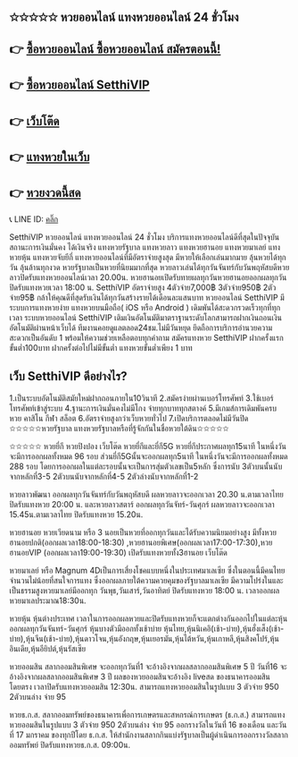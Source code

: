 ## ✩✩✩✩✩ หวยออนไลน์ แทงหวยออนไลน์ 24 ชั่วโมง

## 👉 [ซื้อหวยออนไลน์ ซื้อหวยออนไลน์ สมัครตอนนี้!](https://www.setthi334.com/register/@900_ap22)
## 👉 [ซื้อหวยออนไลน์ SetthiVIP](https://www.setthi334.com/register/@900_ap22)
## 👉 [เว็บโต๊ด](https://www.setthi334.com/register/@900_ap22)
## 👉 [แทงหวยในเว็บ](https://www.setthi334.com/register/@900_ap22)
## 👉 [หวยงวดนี้สด](https://www.setthi334.com/register/@900_ap22)
📞 LINE ID: [คลิ๊ก](https://www.setthi334.com/register/@900_ap22)

 SetthiVIP หวยออนไลน์ แทงหวยออนไลน์ 24 ชั่วโมง บริการแทงหวยออนไลน์ดีที่สุดในปัจจุบัน สถานะการเงินมั่นคง ได้เงินจริง แทงหวยรัฐบาล แทงหวยลาว แทงหวยฮานอย แทงหวยมาเลย์ แทงหวยหุ้น แทงหวยจับยีกี่ แทงหวยออนไลน์ที่มีอัตราจ่ายสูงสุด มีหวยให้เลือกเล่นมากมาย ลุ้นหวยได้ทุกวัน ลุ้นล้านทุกงวด หวยรัฐบาลเป็นหวยที่นิยมมากที่สุด หวยลาวเล่นได้ทุกวันจันทร์กับวันพฤหัสบดีหวยลาวปิดรับแทงหวยออนไลน์เวลา 20.00น. หวยฮานอยเปิดรับทายผลทุกวันหวยฮานอยออกผลทุกวัน ปิดรับแทงหวยเวลา 18:00 น. SetthiVIP อัตราจ่ายสูง 4ตัวจ่าย7,000฿ 3ตัวจ่าย950฿ 2ตัวจ่าย95฿ กล้าให้คุณดีที่สุดรับเงินได้ทุกวันสร้างรายได้เดือนละแสนบาท หวยออนไลน์ SetthiVIP มีระบบการแทงหวยง่าย แทงหวยบนมือถือ( iOS หรือ Android ) เดิมพันได้สะดวกรวดเร็วทุกที่ทุกเวลา ระบบหวยออนไลน์ SetthiVIP เติมเงินอัตโนมัติมาตราฐานระดับโลกสามารถฝากเงินถอนเงินอัตโนมัติผ่านหน้าเว็บได้ ทีมงานคอยดูแลตลอด24ชม.ไม่มีวันหยุด ยึดถือการบริการอำนวยความสะดวกเป็นอันดับ 1 พร้อมให้ความช่วยเหลือตอบทุกคำถาม สมัครแทงหวย SetthiVIP ฝากครั้งแรกขั้นต่ำ100บาท ฝากครั้งต่อไปไม่มีขั้นต่ำ แทงหวยขั้นต่ำเพียง 1 บาท


## เว็บ SetthiVIP ดีอย่างไร?
1.เป็นระบบอัตโนมัติสมัยใหม่ฝากถอนภายใน10วินาที
2.สมัครง่ายผ่านเบอร์โทรศัพท์
3.ใช้เบอร์โทรศัพท์เข้าสู่ระบบ
4.ฐานะการเงินมั่นคงไม่มีโกง จ่ายทุกบาททุกสตางค์
5.มีเกมส์การเดิมพันครบ หวย คาสิโน กีฬา สล็อต
6.อัตราจ่ายสูงกว่าเว็บหวยทั่วไป
7.เปิดบริการตลอดไม่มีวันปิด
✩✩✩✩✩หวยรัฐบาล แทงหวยรัฐบาลหรือที่รู้จักกันในชื่อหวยใต้ดิน✩✩✩✩✩


✩✩✩✩✩ หวยยี่กี หวยปิงปอง เว็บโต๊ด หวยยี่กีและยี่กี5G หวยยี่กีประกาศผลทุก15นาที ในหนึ่งวันจะมีการออกผลทั้งหมด 96 รอบ ส่วนยี่กี5Gนั้นจะออกผลทุก5นาที ในหนึ่งวันจะมีการออกผลทั้งหมด 288 รอบ โดยการออกผลในแต่ละรอบนั้นจะเป็นการสุ่มตัวเลขเป็น5หลัก ซึ่งการนับ 3ตัวบนนั้นนับจากหลักที่3-5 2ตัวบนนับจากหลักที่4-5 2ตัวล่างนับจากหลักที่1-2


หวยลาวพัฒนา ออกผลทุกวันจันทร์กับวันพฤหัสบดี ผลหวยลาวจะออกเวลา 20.30 น.ตามเวลาไทย ปิดรับแทงหวย 20:00 น. และหวยลาวสตาร์ ออกผลทุกวันจัทร์-วันศุกร์  ผลหวยลาวจะออกเวลา 15.45น.ตามเวลาไทย ปิดรับแทงหวย 15.20น.


หวยฮานอย หวยเวียดนาม หรือ 3 นอยเป็นหวยที่ออกทุกวันและได้รับความนิยมอย่างสูง มีทั้งหวยฮานอยปกติ(ออกผลเวลา18:00-18:30) ,หวยฮานอยพิเศษ(ออกผลเวลา17:00-17:30),หวยฮานอยVIP (ออกผลเวลา19:00-19:30) เปิดรับแทงหวยทั้ง3ฮานอย เว็บโต๊ด


หวยมาเลย์ หรือ Magnum 4Dเป็นการเสี่ยงโชคแบบหนึ่งในประเทศมาเลเซีย ซึ่งในตอนนี้มีคนไทยจำนวนไม่น้อยที่สนใจการแทง ซึ่งออกผลภายใต้ความควยคุมของรัฐบาลมาเลเซีย มีความโปร่งในและเป็นธรรมสูงหวยมาเลย์มีออกทุก วันพุธ,วันเสาร์,วันอาทิตย์ ปิดรับแทงหวย 18:00 น. เวลาออกผลหวยมาเลประมาณ18:30น.


หวยหุ้น หุ้นต่างประเทศ เวลาในการออกผลหวยและปิดรับแทงหวยก็จะแตกต่างกันออกไปในแต่ละหุ้น ออกผลทุกวันจันทร์-วันศุกร์ หุ้นบางตัวมีออกทั้งเช้าบ่าย หุ้นไทย,หุ้นนิเคอิ(เช้า-บ่าย),หุ้นฮั่งเส็ง(เช้า-บ่าย),หุ้นจีน(เช้า-บ่าย),หุ้นดาวโจน,หุ้นอังกฤษ,หุ้นเยอรมัน,หุ้นไต้หวัน,หุ้นเกาหลี,หุ้นสิงคโปร์,หุ้นอินเดีย,หุ้นอียิปต์,หุ้นรัสเซีย


หวยออมสิน สลากออมสินพิเศษ จะออกทุกวันที่1 จะอ้างอิงจากผลสลากออมสินพิเศษ 5 ปี วันที่16 จะอ้างอิงจากผลสลากออมสินพิเศษ 3 ปี ผลของหวยออมสินจะอ้างอิง liveสด ของธนาคารออมสินโดยตรง เวลาปิดรับแทงหวยออมสิน 12:30น. สามารถแทงหวยออมสินในรูปแบบ 3 ตัวจ่าย 950 2ตัวบนล่าง จ่าย 95


หวยธ.ก.ส. สลากออมทรัพย์ของธนาคารเพื่อการเกษตรและสหกรณ์การเกษตร (ธ.ก.ส.) สามารถแทงหวยออมสินในรูปแบบ 3 ตัวจ่าย 950 2ตัวบนล่าง จ่าย 95 ออกรางวัลในวันที่ 16 ของเดือน และวันที่ 17 มกราคม ของทุกปีโดย ธ.ก.ส. ให้สำนักงานสลากกินแบ่งรัฐบาลเป็นผู้ดำเนินการออกรางวัลสลากออมทรัพย์ ปิดรับแทงหวยธ.ก.ส. 09:00น.
